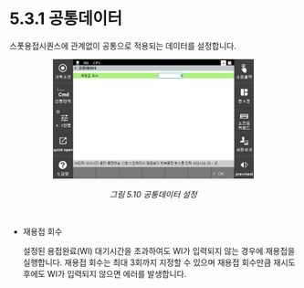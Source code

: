 ﻿# 5.3.1 공통데이터

스폿용접시퀀스에 관계없이 공통으로 적용되는 데이터를 설정합니다.


<p align=center>
<img src="../../.gitbook/assets/image (63).png" width="70%"></img>
<em><p align="center">그림 5.10 공통데이터 설정</p></em>
</p>

</br>

*  재용접 회수

    설정된 용접완료(WI) 대기시간을 초과하여도 WI가 입력되지 않는 경우에 재용접을 실행합니다. 재용접 회수는 최대 3회까지 지정할 수 있으며 재용접 회수만큼 재시도 후에도 WI가 입력되지 않으면 에러를 발생합니다.
